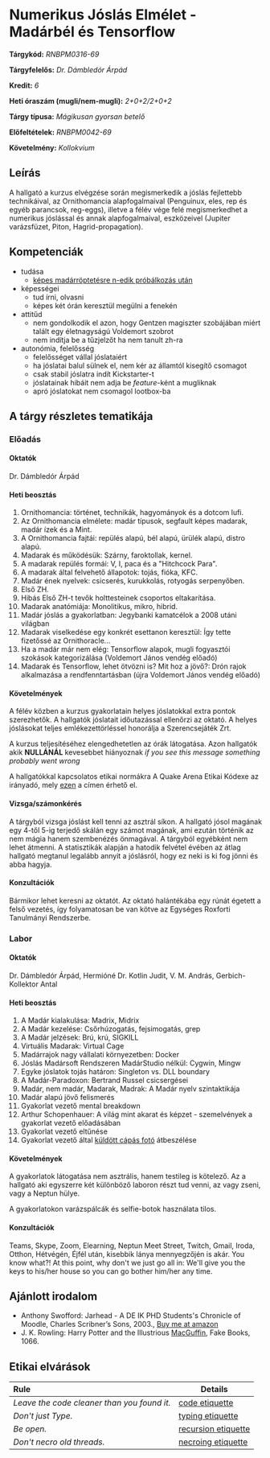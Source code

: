# Numerikus Jóslás Elmélet - Madárbél és Tensorflow

**Tárgykód:** *RNBPM0316-69*

**Tárgyfelelős:** *Dr. Dámbledór Árpád*

**Kredit:**  *6*

**Heti óraszám (mugli/nem-mugli):** *2+0+2/2+0+2*

**Tárgy típusa:** *Mágikusan gyorsan betelő*

**Előfeltételek:** *RNBPM0042-69*

**Követelmény:** *Kollokvium*

## Leírás

A hallgató a kurzus elvégzése során megismerkedik a jóslás fejlettebb technikáival, az Ornithomancia alapfogalmaival (Penguinux, eles, rep és egyéb parancsok, reg-eggs), illetve a félév vége felé megismerkedhet a numerikus jóslással és annak alapfogalmaival, eszközeivel (Jupiter varázsfüzet, Piton, Hagrid-propagation).

## Kompetenciák

* tudása
    * [képes madárröptetésre n-edik próbálkozás után](https://en.wikipedia.org/wiki/Infinite_monkey_theorem)
* képességei
    * tud írni, olvasni
    * képes két órán keresztül megülni a fenekén
* attitűd
    * nem gondolkodik el azon, hogy Gentzen magiszter szobájában miért talált egy életnagyságú Voldemort szobrot
    * nem indítja be a tűzjelzőt ha nem tanult zh-ra
* autonómia, felelősség
    * felelősséget vállal jóslataiért
    * ha jóslatai balul sülnek el, nem kér az államtól kisegítő csomagot
    * csak stabil jóslatra indít Kickstarter-t
    * jóslatainak hibáit nem adja be *feature*-ként a mugliknak
    * apró jóslatokat nem csomagol lootbox-ba

## A tárgy részletes tematikája

### Előadás

#### Oktatók

Dr. Dámbledór Árpád

#### Heti beosztás

1. Ornithomancia: történet, technikák, hagyományok és a dotcom lufi.
1. Az Ornithomancia elmélete: madár típusok, segfault képes madarak, madár ízek és a Mint.
1. A Ornithomancia fajtái: repülés alapú, bél alapú, ürülék alapú, distro alapú.
1. Madarak és működésük: Szárny, faroktollak, kernel.
1. A madarak repülés formái: V, I, paca és a "Hitchcock Para".
1. A madarak által felvehető állapotok: tojás, fióka, KFC.
1. Madár ének nyelvek: csicserés, kurukkolás, rotyogás serpenyőben.
1. Első ZH.
1. Hibás Első ZH-t tevők holttesteinek csoportos eltakarítása.
1. Madarak anatómiája: Monolitikus, mikro, hibrid.
1. Madár jóslás a gyakorlatban: Jegybanki kamatcélok a 2008 utáni világban 
1. Madarak viselkedése egy konkrét esettanon keresztül: Így tette fizetőssé az Ornithoracle...
1. Ha a madár már nem elég: Tensorflow alapok, mugli fogyasztói szokások kategorizálása (Voldemort János vendég előadó)
1. Madarak és Tensorflow, lehet ötvözni is? Mit hoz a jövő?: Drón rajok alkalmazása a rendfenntartásban (újra Voldemort János vendég előadó) 

#### Követelmények

A félév közben a kurzus gyakorlatain helyes jóslatokkal extra pontok szerezhetők. A hallgatók jóslatait időutazással ellenőrzi az oktató. A helyes jóslásokat teljes emlékezettörléssel honorálja a Szerencsejáték Zrt.

A kurzus teljesítéséhez elengedhetetlen az órák látogatása. Azon hallgatók akik **NULLÁNÁL** kevesebbet hiányoznak *if you see this message something probably went wrong*

A hallgatókkal kapcsolatos etikai normákra A Quake Arena Etikai Kódexe az irányadó, mely [ezen](https://hu.wikipedia.org/wiki/Quake_III_Arena#Free_for_All) a címen érhető el.

#### Vizsga/számonkérés

A tárgyból vizsga jóslást kell tenni az asztrál síkon. A hallgató jósol magának egy 4-től 5-ig terjedő skálán egy számot magának, ami ezután történik az nem mágia hanem szembenézés önmagával.
A tárgyból egyébként nem lehet átmenni. A statisztikák alapján a hatodik felvétel évében az átlag hallgató megtanul legalább annyit a jóslásról, hogy ez neki is ki fog jönni és abba hagyja.

#### Konzultációk

Bármikor lehet keresni az oktatót. Az oktató halántékába egy rúnát égetett a felső vezetés, így folyamatosan be van kötve az Egységes Roxforti Tanulmányi Rendszerbe.

### Labor

#### Oktatók

Dr. Dámbledór Árpád, Hermióné Dr. Kotlin Judit, V. M. András, Gerbich-Kollektor Antal

#### Heti beosztás

1. A Madár kialakulása: Madrix, Midrix 
1. A Madár kezelése: Csőrhúzogatás, fejsimogatás, grep
1. A Madár jelzések: Brú, krú, SIGKILL
1. Virtuális Madarak: Virtual Cage
1. Madárrajok nagy vállalati környezetben: Docker
1. Jóslás Madársoft Rendszeren MadárStudio nélkül: Cygwin, Mingw
1. Egyke jóslatok tojás határon: Singleton vs. DLL boundary
1. A Madár-Paradoxon: Bertrand Russel csicsergései
1. Madár, nem madár, Madarak, Madrak: A Madár nyelv szintaktikája
1. Madár alapú jövő felismerés
1. Gyakorlat vezető mental breakdown
1. Arthur Schopenhauer: A világ mint akarat és képzet - szemelvények a gyakorlat vezető előadásában
1. Gyakorlat vezető eltűnése
1. Gyakorlat vezető által [küldött cápás fotó](https://youtu.be/GukNjYQZW8s?t=252) átbeszélése

#### Követelmények

A gyakorlatok látogatása nem asztrális, hanem testileg is kötelező. Az a hallgató aki egyszerre két különböző laboron részt tud venni, az vagy zseni, vagy a Neptun hülye.

A gyakorlatokon varázspálcák és selfie-botok használata tilos.

#### Konzultációk

Teams, Skype, Zoom, Elearning, Neptun Meet Street, Twitch, Gmail, Iroda, Otthon, Hétvégén, Éjfél után, kisebbik lánya mennyegzőjén is akár. You know what?! At this point, why don't we just go all in: We'll give you the keys to his/her house so you can go bother him/her any time.

## Ajánlott irodalom

* Anthony Swofford: Jarhead - A DE IK PHD Students's Chronicle of Moodle, Charles Scribner’s Sons, 2003., [Buy me at amazon](https://www.amazon.com/Jarhead-Marines-Chronicle-Other-Battles/dp/0743244915)
* J. K. Rowling: Harry Potter and the Illustrious [MacGuffin](https://en.wikipedia.org/wiki/MacGuffin), Fake Books, 1066.

## Etikai elvárások

| Rule | Details |
| :--- | --- | 
| _Leave the code cleaner than you found it._ | [code etiquette](https://www.amazon.com/Clean-Code-Handbook-Software-Craftsmanship/dp/0132350882)|
| _Don't just Type._ | [typing etiquette](https://www.amazon.com/Little-Typer-MIT-Press/dp/0262536439) |
| _Be open._ | [recursion etiquette](http://learnyouahaskell.com/) |
| _Don't necro old threads._ | [necroing etiquette](http://epa.oszk.hu/02300/02387/00010/pdf/%C5%90si%20Gy%C3%B6k%C3%A9r_2010_4_017-021.pdf) |